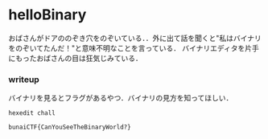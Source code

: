 # helloBinary
おばさんがドアののぞき穴をのぞいている．．外に出て話を聞くと"私はバイナリをのぞいてたんだ！"と意味不明なことを言っている．
バイナリエディタを片手にもったおばさんの目は狂気じみている．

### writeup
バイナリを見るとフラグがあるやつ．バイナリの見方を知ってほしい．

```
hexedit chall
```

```
bunaiCTF{CanYouSeeTheBinaryWorld?}
```